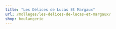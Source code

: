 ```yaml
---
title: "Les Délices de Lucas Et Margaux"
url: /molleges/les-delices-de-lucas-et-margaux/
shop: boulangerie
---
```

